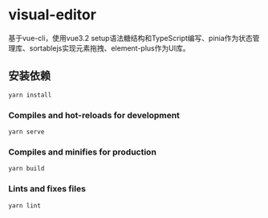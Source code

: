 # visual-editor
基于vue-cli，使用vue3.2 setup语法糖结构和TypeScript编写、pinia作为状态管理库、sortablejs实现元素拖拽、element-plus作为UI库。
## 安装依赖
```
yarn install
```

### Compiles and hot-reloads for development
```
yarn serve
```

### Compiles and minifies for production
```
yarn build
```

### Lints and fixes files
```
yarn lint
```
